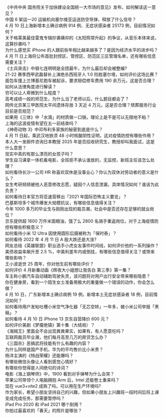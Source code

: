《中共中央 国务院关于加快建设全国统一大市场的意见》发布，如何解读这一意见？  
中国 6 架运—20 运输机向塞尔维亚运送防空导弹，释放了什么信号？  
4 月 10 日上海新增本土确诊病例 914 例、无症状感染者 25173 例，目前情况如何？  
关于格莱美最佳雷鬼专辑抄袭痛仰的《太阳照常升起》的争议，从音乐本体来说，这算抄袭吗？  
为什么感觉买 iPhone 的人跟前些年相比越来越多了？是因为经济水平的进步吗？  
4 月 11 日上海将公布首批封控区、管控区、防范区三区管理名单，还有哪些信息需要关注？  
《士兵突击》中钢七连明明是全团最牛，为什么最后却会被整编?  
21-22 赛季西甲武磊替补上演绝杀西班牙人 1:0 险胜塞尔塔，如何评价这场比赛？  
面包车撞上兰博基尼跑车被起诉，要求赔偿修车费用 190 余万元，这是否合理？如何从法律角度进行解读？  
穷可以让人卑微到什么程度？  
高考成绩一般的师范生，为什么当了老师以后，什么题目都会了？  
网传北京某三甲医院太平间遗体存放 3 天近 4 万元，这是否合理？殡葬服务行业目前是否规范？  
如果用《三体》中「水滴」的材质做一口锅，理论上是不是可以无限地不粘？  
上海的这波疫情有望在五一前结束吗？  
《神奇动物 3》中邓布利多家族的秘密到底是什么？  
4 月 11 日起，乘武汉地铁须 48 小时核酸阴性证明，这对疫情防控有哪些作用？  
本人大一发邮件咨询日本教授 2025 年是否招收研究生，教授却叫我面试，这是什么意思？  
现实中真的有那么漂亮的女孩子吗？  
学生自习课拿一体机看电影，全班拒不承认谁放的，无监控，新班主任该怎么处理？  
如何看待长沙一公司 HR 称喜欢双休是没事业心？你认为双休对劳动者的意义是什么？  
女生考研频频被他人恶意修改志愿，疑因个人信息泄漏，具体情况如何？谁该为此负责？  
如何看待日本官方将亚速营移出「2021 年国际恐怖主义要览」？  
巴基斯坦多个城市爆发大规模抗议，有哪些信息值得关注？  
今年 1000 多万的毕业生与刚刚出现的裁员潮，社会中是否还存在足够的就业岗位？  
京东提供超 1600 万件米面粮油，饿了么 2800 名骑手重返岗位，对于上海疫情防控有哪些积极意义？  
如何看待小米 12 Ultra 因使用圆形后摄被称为「保时泰」？  
如何看待 2022 年 4 月 11 日 A 股大跌还是大涨?  
网友总结《英雄联盟》职业选手小虎女友事件时间线，如何评价他的一系列操作？  
美债收益率飙升至 2.5 %，中美利差年内或倒挂，有哪些信息值得关注？或带来哪些影响？  
王小波逝世 25 周年，你对他生前有哪些评价？  
如何评价 4 月新番动画《辉夜大小姐想让我告白 第三季》第一集？  
车主称小鹏汽车自动辅助驾驶失灵，该问题将对用户出行安全带来哪些隐患？  
你在健身房，看到一个陌生女士准备用极大的重量做一个错误的动作，你会怎么做？  
4 月 10 日，广东新增本土确诊病例 19 例，新增本土无症状感染者 18 例，目前情况如何？  
如何看待用户发帖吐槽小米空气净化器「无芯空转」一年多，被小米公司举报「黑稿」？  
如何看待 4 月 10 日 iPhone 13 京东自营降价 600 元？  
如何评价美剧《梦魇绝镇》第十集（大结局）？  
《海贼王》里面会不会出现粪粪果实，如果有，有人愿意吃吗？  
互联网裁员毕业潮，他们每月高至几万的房贷怎么办？  
《三国杀》恶搞武将技能有什么有趣的内容？  
为什么同样是国产手机，华为的平均售价比小米贵？  
杨洋主演的《特战荣耀》还能爆吗？  
有哪些微信头像让人看到感觉心情好？  
有哪些你觉得是人间绝句的诗词？  
电影《海上钢琴师》中，1900 看到对手弹琴为什么会哭？  
苹果公司带领个人电脑拥抱 Arm 后，Intel 还能卷土重来吗？  
现在 vue3+vite2 成熟了吗，可以用在生产环境吗?  
作为家长，希望小朋友坚持自己的兴趣，但如果小朋友上兴趣班一段时间后将上课变成完成任务，那需要暂停吗？  
iPad Pro 2020 和 iPad 2021 哪个耐用？  
你拍过最喜欢的「春天」的照片是哪张？  
